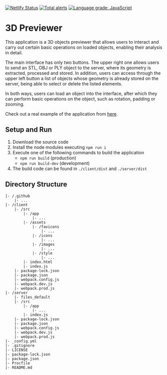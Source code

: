 [![Netlify Status](https://api.netlify.com/api/v1/badges/82add870-d40a-4845-ae9c-c79825808ff1/deploy-status)](https://app.netlify.com/sites/3dpreviewer/deploys)
[![Total alerts](https://img.shields.io/lgtm/alerts/g/Chema22R/3d-previewer.svg?logo=lgtm&logoWidth=18)](https://lgtm.com/projects/g/Chema22R/3d-previewer/alerts/)
[![Language grade: JavaScript](https://img.shields.io/lgtm/grade/javascript/g/Chema22R/3d-previewer.svg?logo=lgtm&logoWidth=18)](https://lgtm.com/projects/g/Chema22R/3d-previewer/context:javascript)

# 3D Previewer
This application is a 3D objects previewer that allows users to interact and carry out certain basic operations on loaded objects, enabling their analysis in detail.

The main interface has only two buttons. The upper right one allows users to send an STL, OBJ or PLY object to the server, where its geometry is extracted, processed and stored. In addition, users can access through the upper left button a list of objects whose geometry is already stored on the server, being able to select or delete the listed elements.

In both ways, users can load an object into the interface, after which they can perform basic operations on the object, such as rotation, padding or zooming.

Check out a real example of the application from [here](https://3dpreviewer.chema22r.com).

## Setup and Run
1. Download the source code
2. Install the node modules executing `npm run i`
3. Execute one of the following commands to build the application
    - `npm run build` (production)
    - `npm run build-dev` (development)
4. The build code can be found in `./client/dist` and `./server/dist`

## Directory Structure
```
|- /.github
    |- ...
|- /client
    |- /src
        |- /app
            |- ...
        |- /assets
            |- /favicons
                |- ...
            |- /icons
                |- ...
            |- /images
                |- ...
            |- /style
                |- ...
        |- index.html
        |- index.js
    |- package-lock.json
    |- package.json
    |- webpack.config.js
    |- webpack.dev.js
    |- webpack.prod.js
|- /server
    |- files_default
    |- /src
        |- /app
            |- ...
        |- index.js
    |- package-lock.json
    |- package.json
    |- webpack.config.js
    |- webpack.dev.js
    |- webpack.prod.js
|- _config.yml
|- .gitignore
|- LICENSE
|- package-lock.json
|- package.json
|- Procfile
|- README.md
```
